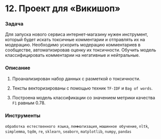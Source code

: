 # 12. Проект для «Викишоп»

### Задача

Для запуска нового сервиса интернет-магазину нужен инструмент, который будет искать токсичные комментарии и отправлять их на модерацию. Необходимо ускорить модерацию комментариев в сообществе, автоматизировав оценку их токсичности. Обучить модель классифицировать комментарии на негативные и нейтральные.

### Описание

1. Проанализирован набор данных с разметкой о токсичности.

2. Тексты векторизированы с помощью техник `TF-IDF` и `Bag of words`.

3. Построена модель классификации со значением метрики качества `F1` равным 0.78.

### Инструменты

`обработка естественного языка`, `лемматизация`, `машинное обучение`, `nltk`, `simplemma`, `tqdm`, `re`, `sklearn`, `seaborn`, `matplotlib`, `numpy`, `pandas`